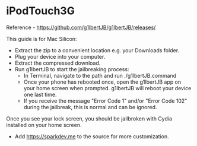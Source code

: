 # iPodTouch3G

Reference - https://github.com/g1lbertJB/g1lbertJB/releases/

This guide is for Mac Silicon:
- Extract the zip to a convenient location e.g. your Downloads folder.
- Plug your device into your computer.
- Extract the compressed download.
- Run g1lbertJB to start the jailbreaking process:
  - In Terminal, navigate to the path and run ./g1lbertJB.command
  - Once your phone has rebooted once, open the g1lbertJB app on your home screen when prompted. g1lbertJB will reboot your device one last time.
  - If you receive the message "Error Code 1" and/or "Error Code 102" during the jailbreak, this is normal and can be ignored.

Once you see your lock screen, you should be jailbroken with Cydia installed on your home screen.
- Add https://sparkdev.me to the source for more customization. 
